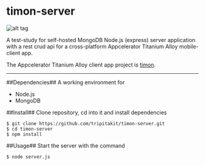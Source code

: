 timon-server
===

![alt tag](http://www.nationalgeographic.it/images/2010/03/22/131940827-media-409e5990-3b7a-4859-b262-b7ec7f86f724.jpg)


A test-study for self-hosted MongoDB Node.js (express) server application with a rest crud api
for a cross-platform Appcelerator Titanium Alloy mobile-client app.

The Appcelerator Titanium Alloy client app project is [timon](https://github.com/tripitakit/timon).

---

##Dependencies##
A working environment for
- Node.js
- MongoDB 

##Install##
Clone repository, cd into it and install dependencies
~~~
$ git clone https://github.com/tripitakit/timon-server.git
$ cd timon-server
$ npm install
~~~

##Usage##
Start the server with the command
~~~
$ node server.js
~~~
